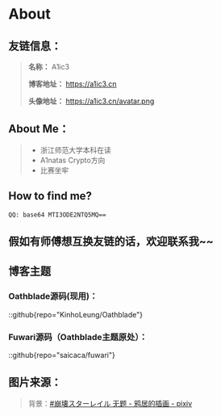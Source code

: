 # About

## 友链信息：

> **名称：** A1ic3
>
> **博客地址：** https://a1ic3.cn
>
> **头像地址：** https://a1ic3.cn/avatar.png

## About Me：

> - 浙江师范大学本科在读
> - A1natas Crypto方向
> - 比赛坐牢

## How to find me?

```
QQ: base64 MTI3ODE2NTQ5MQ==
```

## 假如有师傅想互换友链的话，欢迎联系我~~





## 博客主题

### Oathblade源码(现用)：

::github{repo="KinhoLeung/Oathblade"}

### Fuwari源码（Oathblade主题原处）：

::github{repo="saicaca/fuwari"}

## 图片来源：

> 背景：[#崩壊スターレイル 无题 - 鸦居的插画 - pixiv](https://www.pixiv.net/artworks/122156399)